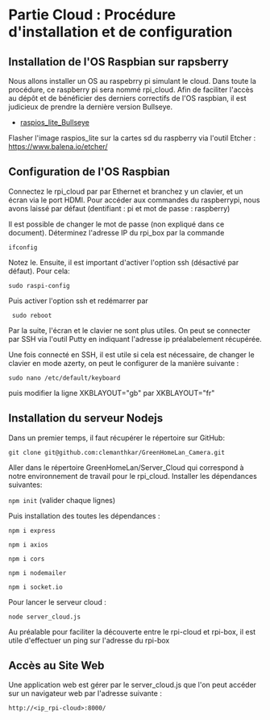 # **Partie Cloud : Procédure d'installation et de configuration**

## **Installation de l'OS Raspbian sur rapsberry**
Nous allons installer un OS au raspebrry pi simulant le cloud. Dans toute la procédure, ce raspberry pi sera nommé rpi_cloud.
Afin de faciliter l'accès au dépôt et de bénéficier des derniers correctifs de l'OS raspbian, il est judicieux de prendre la dernière version Bullseye. 
- [raspios_lite_Bullseye](https://downloads.raspberrypi.org/raspios_lite_armhf/images/raspios_lite_armhf-2022-04-07/)


Flasher l'image raspios_lite sur la cartes sd du raspberry via l'outil Etcher : https://www.balena.io/etcher/

## **Configuration de l'OS Raspbian**

Connectez le rpi_cloud par par Ethernet et branchez y un clavier, et un écran via le port HDMI.
Pour accéder aux commandes du raspberrypi, nous avons laissé par défaut (dentifiant : pi et mot de passe : raspberry)


Il est possible de changer le mot de passe (non expliqué dans ce document). Déterminez l'adresse IP du rpi_box par la commande

`ifconfig`

Notez le. Ensuite, il est important d'activer l'option ssh (désactivé par défaut). Pour cela:

`sudo raspi-config`

Puis activer l'option ssh et  redémarrer par 

` sudo reboot`

Par la suite, l'écran et le clavier ne sont plus utiles. On peut se connecter par SSH via l'outil Putty en indiquant l'adresse ip préalabelement récupérée.

Une fois connecté en  SSH, il est utile si cela est nécessaire, de changer le clavier en mode azerty, on peut le configurer de la manière suivante :

`sudo nano /etc/default/keyboard`			

puis modifier la ligne XKBLAYOUT="gb" par XKBLAYOUT="fr"

## **Installation du serveur Nodejs**

Dans un premier temps, il faut récupérer le répertoire sur GitHub:

`git clone git@github.com:clemanthkar/GreenHomeLan_Camera.git`

Aller dans le répertoire GreenHomeLan/Server_Cloud qui correspond à notre environnement de travail pour le rpi_cloud. Installer les dépendances suivantes:

`npm init` (valider chaque lignes)

 Puis installation des toutes les dépendances : 

`npm i express`

`npm i axios`

`npm i cors`

`npm i nodemailer`

`npm i socket.io`

Pour lancer le serveur cloud : 

`node server_cloud.js`

Au préalable pour faciliter la découverte entre le rpi-cloud et rpi-box, il est utile d'effectuer un ping sur l'adresse du rpi-box
## Accès au Site Web

Une application web est gérer par le server_cloud.js que l'on peut accéder sur un navigateur web par l'adresse suivante : 
```
http://<ip_rpi-cloud>:8000/
```
